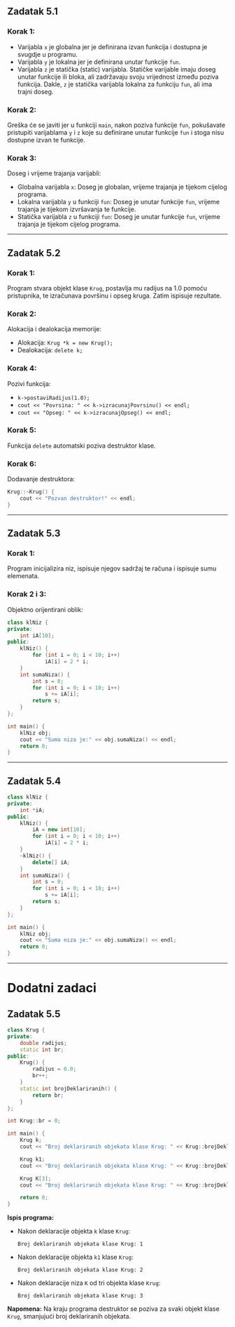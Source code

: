 ## **Zadatak 5.1**

### Korak 1:
- Varijabla `x` je globalna jer je definirana izvan funkcija i dostupna je svugdje u programu.
- Varijabla `y` je lokalna jer je definirana unutar funkcije `fun`.
- Varijabla `z` je statička (static) varijabla. Statičke varijable imaju doseg unutar funkcije ili bloka, ali zadržavaju svoju vrijednost između poziva funkcija. Dakle, `z` je statička varijabla lokalna za funkciju `fun`, ali ima trajni doseg. 

### Korak 2:
Greška će se javiti jer u funkciji `main`, nakon poziva funkcije `fun`, pokušavate pristupiti varijablama `y` i `z` koje su definirane unutar funkcije `fun` i stoga nisu dostupne izvan te funkcije.

### Korak 3:
Doseg i vrijeme trajanja varijabli:
   - Globalna varijabla `x`: Doseg je globalan, vrijeme trajanja je tijekom cijelog programa.
   - Lokalna varijabla `y` u funkciji `fun`: Doseg je unutar funkcije `fun`, vrijeme trajanja je tijekom izvršavanja te funkcije.
   - Statička varijabla `z` u funkciji `fun`: Doseg je unutar funkcije `fun`, vrijeme trajanja je tijekom cijelog programa.

---

## **Zadatak 5.2**

### Korak 1:
Program stvara objekt klase `Krug`, postavlja mu radijus na 1.0 pomoću pristupnika, te izračunava površinu i opseg kruga. Zatim ispisuje rezultate.

### Korak 2:
Alokacija i dealokacija memorije:
   - Alokacija: `Krug *k = new Krug();`
   - Dealokacija: `delete k;`

### Korak 4:
Pozivi funkcija:
   - `k->postaviRadijus(1.0);`
   - `cout << "Povrsina: " << k->izracunajPovrsinu() << endl;`
   - `cout << "Opseg: " << k->izracunajOpseg() << endl;`

### Korak 5:
Funkcija `delete` automatski poziva destruktor klase.

### Korak 6:
Dodavanje destruktora:
```cpp
Krug::~Krug() {
    cout << "Pozvan destruktor!" << endl;
}
```

---

## **Zadatak 5.3**

### Korak 1:
Program inicijalizira niz, ispisuje njegov sadržaj te računa i ispisuje sumu elemenata.

### Korak 2 i 3:
Objektno orijentirani oblik:
```cpp
class klNiz {
private:
    int iA[10];
public:
    klNiz() {
        for (int i = 0; i < 10; i++)
            iA[i] = 2 * i;
    }
    int sumaNiza() {
        int s = 0;
        for (int i = 0; i < 10; i++)
            s += iA[i];
        return s;
    }
};

int main() {
    klNiz obj;
    cout << "Suma niza je:" << obj.sumaNiza() << endl;
    return 0;
}
```

---

## **Zadatak 5.4**

```cpp
class klNiz {
private:
    int *iA;
public:
    klNiz() {
        iA = new int[10];
        for (int i = 0; i < 10; i++)
            iA[i] = 2 * i;
    }
    ~klNiz() {
        delete[] iA;
    }
    int sumaNiza() {
        int s = 0;
        for (int i = 0; i < 10; i++)
            s += iA[i];
        return s;
    }
};

int main() {
    klNiz obj;
    cout << "Suma niza je:" << obj.sumaNiza() << endl;
    return 0;
}
```

---

# **Dodatni zadaci**

## **Zadatak 5.5**

```cpp
class Krug {
private:
    double radijus; 
    static int br;
public:
    Krug() {
        radijus = 0.0;
        br++;
    }
    static int brojDeklariranih() {
        return br;
    }
};

int Krug::br = 0;

int main() {
    Krug k;
    cout << "Broj deklariranih objekata klase Krug: " << Krug::brojDeklariranih() << endl;

    Krug k1;
    cout << "Broj deklariranih objekata klase Krug: " << Krug::brojDeklariranih() << endl;

    Krug K[3];
    cout << "Broj deklariranih objekata klase Krug: " << Krug::brojDeklariranih() << endl;

    return 0;
}
```

**Ispis programa:**

- Nakon deklaracije objekta `k` klase `Krug`:
  ```
  Broj deklariranih objekata klase Krug: 1
  ```

- Nakon deklaracije objekta `k1` klase `Krug`:
  ```
  Broj deklariranih objekata klase Krug: 2
  ```

- Nakon deklaracije niza `K` od tri objekta klase `Krug`:
  ```
  Broj deklariranih objekata klase Krug: 3
  ```

**Napomena:** Na kraju programa destruktor se poziva za svaki objekt klase `Krug`, smanjujući broj deklariranih objekata.